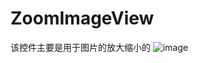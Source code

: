 # ZoomImageView
该控件主要是用于图片的放大缩小的
![image](https://github.com/ButBueatiful/dotvim/raw/master/screenshots/vim-screenshot.jpg)